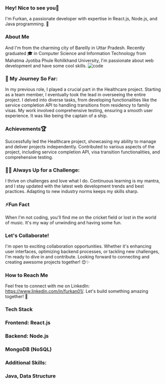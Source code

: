   ### Hey! Nice to see you👋
 I'm Furkan, a passionate developer with expertise in React.js, Node.js, and Java programming. 🚀
 ### About Me
 And I'm from the charming city of Bareilly in Uttar Pradesh. Recently graduated 🎓 in Computer Science and Information Technology from Mahatma Jyotiba Phule Rohilkhand University, I'm passionate about web development and have some cool skills.
![code](https://github.com/mohdfurkan01/mohdfurkan01/assets/76490756/0bdf600b-6a68-4d16-9294-81a3c675eadd)

### 🌱 My Journey So Far:
In my previous role, I played a crucial part in the Healthcare project. Starting as a team member, I eventually took the lead in overseeing the entire project. I delved into diverse tasks, from developing functionalities like the service completion API to handling transitions from residency to family visas. My work involved comprehensive testing, ensuring a smooth user experience. 
It was like being the captain of a ship.
### Achievements🏆
Successfully led the Healthcare project, showcasing my ability to manage and deliver projects independently.
Contributed to various aspects of the project, including service completion API, visa transition functionalities, and comprehensive testing.
### 👨‍💻 Always Up for a Challenge:
I thrive on challenges and love what I do. Continuous learning is my mantra, and I stay updated with the latest web development trends and best practices. Adapting to new industry norms keeps my skills sharp.
### ⚡Fun Fact
When I'm not coding, you'll find me on the cricket field or lost in the world of music. It's my way of unwinding and having some fun.
### Let's Collaborate!
I'm open to exciting collaboration opportunities. Whether it's enhancing user interfaces, optimizing backend processes, or tackling new challenges, I'm ready to dive in and contribute.
Looking forward to connecting and creating awesome projects together! 😊✨
### How to Reach Me
Feel free to connect with me on LinkedIn: https://www.linkedin.com/in/furkan01/. 
Let's build something amazing together! 🚀
### Tech Stack
### Frontend: React.js 
### Backend: Node.js
### MongoDB (NoSQL)
### Additional Skills: 
### Java, Data Structure



